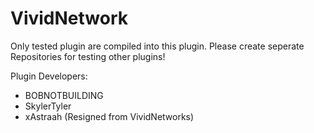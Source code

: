 VividNetwork
============

Only tested plugin are compiled into this plugin. Please create seperate Repositories for testing other plugins!

Plugin Developers:

- BOBNOTBUILDING
- SkylerTyler
- xAstraah (Resigned from VividNetworks)

